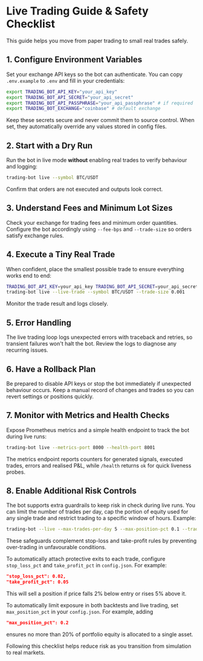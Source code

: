 # Live Trading Guide & Safety Checklist

This guide helps you move from paper trading to small real trades safely.

## 1. Configure Environment Variables
Set your exchange API keys so the bot can authenticate. You can copy
`.env.example` to `.env` and fill in your credentials:

```bash
export TRADING_BOT_API_KEY="your_api_key"
export TRADING_BOT_API_SECRET="your_api_secret"
export TRADING_BOT_API_PASSPHRASE="your_api_passphrase" # if required
export TRADING_BOT_EXCHANGE="coinbase" # default exchange
```
Keep these secrets secure and never commit them to source control. When set, they automatically override any values stored in config files.

## 2. Start with a Dry Run
Run the bot in live mode **without** enabling real trades to verify behaviour and logging:

```bash
trading-bot live --symbol BTC/USDT
```
Confirm that orders are not executed and outputs look correct.

## 3. Understand Fees and Minimum Lot Sizes
Check your exchange for trading fees and minimum order quantities. Configure the bot accordingly using `--fee-bps` and `--trade-size` so orders satisfy exchange rules.

## 4. Execute a Tiny Real Trade
When confident, place the smallest possible trade to ensure everything works end to end:

```bash
TRADING_BOT_API_KEY=your_api_key TRADING_BOT_API_SECRET=your_api_secret \
trading-bot live --live-trade --symbol BTC/USDT --trade-size 0.001
```
Monitor the trade result and logs closely.

## 5. Error Handling
The live trading loop logs unexpected errors with traceback and retries, so transient failures won't halt the bot. Review the logs to diagnose any recurring issues.

## 6. Have a Rollback Plan
Be prepared to disable API keys or stop the bot immediately if unexpected behaviour occurs. Keep a manual record of changes and trades so you can revert settings or positions quickly.

## 7. Monitor with Metrics and Health Checks
Expose Prometheus metrics and a simple health endpoint to track the bot during live runs:

```bash
trading-bot live --metrics-port 8000 --health-port 8001
```

The metrics endpoint reports counters for generated signals, executed trades, errors and realised P&L, while `/health` returns `ok` for quick liveness probes.

## 8. Enable Additional Risk Controls

The bot supports extra guardrails to keep risk in check during live runs. You
can limit the number of trades per day, cap the portion of equity used for any
single trade and restrict trading to a specific window of hours. Example:

```bash
trading-bot --live --max-trades-per-day 5 --max-position-pct 0.1 --trading-window 9-17
```

These safeguards complement stop-loss and take-profit rules by preventing
over-trading in unfavourable conditions.

To automatically attach protective exits to each trade, configure
`stop_loss_pct` and `take_profit_pct` in `config.json`.
For example:

```json
"stop_loss_pct": 0.02,
"take_profit_pct": 0.05
```

This will sell a position if price falls 2% below entry or rises 5% above it.

To automatically limit exposure in both backtests and live trading, set
`max_position_pct` in your `config.json`. For example, adding

```json
"max_position_pct": 0.2
```

ensures no more than 20% of portfolio equity is allocated to a single asset.

Following this checklist helps reduce risk as you transition from simulation to real markets.

